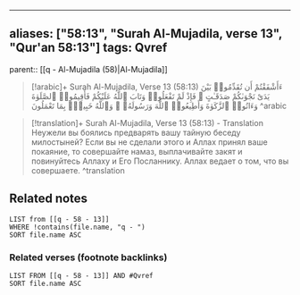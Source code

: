 
---
aliases: ["58:13", "Surah Al-Mujadila, verse 13", "Qur'an 58:13"]
tags: Qvref
---

parent:: [[q - Al-Mujadila (58)|Al-Mujadila]]

> [!arabic]+ Surah Al-Mujadila, Verse 13 (58:13)
> <span class="quran-arabic">ءَأَشْفَقْتُمْ أَن تُقَدِّمُوا۟ بَيْنَ يَدَىْ نَجْوَىٰكُمْ صَدَقَـٰتٍ ۚ فَإِذْ لَمْ تَفْعَلُوا۟ وَتَابَ ٱللَّهُ عَلَيْكُمْ فَأَقِيمُوا۟ ٱلصَّلَوٰةَ وَءَاتُوا۟ ٱلزَّكَوٰةَ وَأَطِيعُوا۟ ٱللَّهَ وَرَسُولَهُۥ ۚ وَٱللَّهُ خَبِيرٌۢ بِمَا تَعْمَلُونَ</span>
^arabic

> [!translation]+ Surah Al-Mujadila, Verse 13 (58:13) - Translation
> Неужели вы боялись предварять вашу тайную беседу милостыней? Если вы не сделали этого и Аллах принял ваше покаяние, то совершайте намаз, выплачивайте закят и повинуйтесь Аллаху и Его Посланнику. Аллах ведает о том, что вы совершаете.
^translation



## Related notes
```dataview
LIST from [[q - 58 - 13]]
WHERE !contains(file.name, "q - ")
SORT file.name ASC
```

### Related verses (footnote backlinks)
```dataview
LIST FROM [[q - 58 - 13]] AND #Qvref
SORT file.name ASC
```

